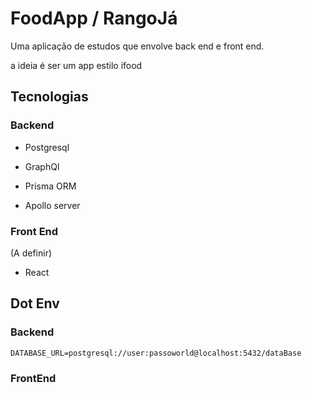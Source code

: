 
# FoodApp / RangoJá

Uma aplicação de estudos que envolve back end e front end.

a ideia é ser um app estilo ifood

## Tecnologias

### Backend

- Postgresql

- GraphQl

- Prisma ORM

- Apollo server


### Front End

  (A definir)

- React


## Dot Env

### Backend
`DATABASE_URL=postgresql://user:passoworld@localhost:5432/dataBase`
### FrontEnd
